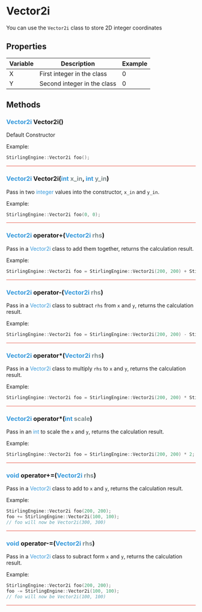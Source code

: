 # Vector2i
You can use the `Vector2i` class to store 2D integer coordinates 

## Properties

| Variable | Description | Example |
|----------|-------------|---------|
| X | First integer in the class | 0 |
| Y | Second integer in the class | 0 |

## Methods

### <span style="color: #3498db">Vector2i</span> Vector2i()
Default Constructor

Example:
```cpp
StirlingEngine::Vector2i foo();
```

<hr style="background: #e74c3c;">

### <span style="color: #3498db">Vector2i</span> Vector2i(<span style="color: #3498db">int</span> <span style="color: #7f8c8d;">x_in</span>, <span style="color: #3498db">int</span> <span style="color: #7f8c8d;">y_in</span>)
Pass in two <span style="color: #3498db">integer</span> values into the constructor, `x_in` and `y_in`. 

Example:
```cpp
StirlingEngine::Vector2i foo(0, 0);
```

<hr style="background: #e74c3c;">

### <span style="color: #3498db">Vector2i</span> operator+(<span style="color: #3498db">Vector2i</span> <span style="color: #7f8c8d;">rhs</span>)
Pass in a <span style="color: #3498db">Vector2i</span> class to add them together, returns the calculation result. 

Example:
```cpp
StirlingEngine::Vector2i foo = StirlingEngine::Vector2i(200, 200) + StirlingEngine::Vector2i(50, 50); // Will return result Vector2i(250, 250);
```

<hr style="background: #e74c3c;">

### <span style="color: #3498db">Vector2i</span> operator-(<span style="color: #3498db">Vector2i</span> <span style="color: #7f8c8d;">rhs</span>)
Pass in a <span style="color: #3498db">Vector2i</span> class to subtract `rhs` from `x` and `y`, returns the calculation result. 

Example:
```cpp
StirlingEngine::Vector2i foo = StirlingEngine::Vector2i(200, 200) - StirlingEngine::Vector2i(50, 50); // Will return result Vector2i(150, 150);
```

<hr style="background: #e74c3c;">

### <span style="color: #3498db">Vector2i</span> operator*(<span style="color: #3498db">Vector2i</span> <span style="color: #7f8c8d;">rhs</span>)
Pass in a <span style="color: #3498db">Vector2i</span> class to multiply `rhs` to `x` and `y`, returns the calculation result. 

Example:
```cpp
StirlingEngine::Vector2i foo = StirlingEngine::Vector2i(200, 200) * StirlingEngine::Vector2i(2, 2); // Will return result Vector2i(400, 400);
```

<hr style="background: #e74c3c;">

### <span style="color: #3498db">Vector2i</span> operator*(<span style="color: #3498db">int</span> <span style="color: #7f8c8d;">scale</span>)
Pass in an <span style="color: #3498db">int</span> to scale the `x` and `y`, returns the calculation result. 

Example:
```cpp
StirlingEngine::Vector2i foo = StirlingEngine::Vector2i(200, 200) * 2; // Will return result Vector2i(400, 400);
```

<hr style="background: #e74c3c;">

### <span style="color: #3498db">void</span> operator+=(<span style="color: #3498db">Vector2i</span> <span style="color: #7f8c8d;">rhs</span>)
Pass in a <span style="color: #3498db">Vector2i</span> class to add to `x` and `y`, returns the calculation result. 

Example:
```cpp
StirlingEngine::Vector2i foo(200, 200);
foo += StirlingEngine::Vector2i(100, 100);
// foo will now be Vector2i(300, 300)
```

<hr style="background: #e74c3c;">

### <span style="color: #3498db">void</span> operator-=(<span style="color: #3498db">Vector2i</span> <span style="color: #7f8c8d;">rhs</span>)
Pass in a <span style="color: #3498db">Vector2i</span> class to subract form `x` and `y`, returns the calculation result. 

Example:
```cpp
StirlingEngine::Vector2i foo(200, 200);
foo -= StirlingEngine::Vector2i(100, 100);
// foo will now be Vector2i(100, 100)
```

<hr style="background: #e74c3c;">